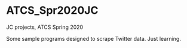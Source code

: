 # ATCS_Spr2020JC
JC projects, ATCS Spring 2020

Some sample programs designed to scrape Twitter data. Just learning.
